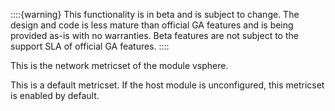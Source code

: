 ::::{warning}
This functionality is in beta and is subject to change. The design and code is less mature than official GA features and is being provided as-is with no warranties. Beta features are not subject to the support SLA of official GA features.
::::


This is the network metricset of the module vsphere.

This is a default metricset. If the host module is unconfigured, this metricset is enabled by default.
